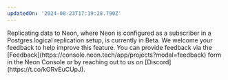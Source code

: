 ```yaml
---
updatedOn: '2024-08-23T17:19:28.790Z'
---
```


<Admonition type="note" title="Beta">
Replicating data to Neon, where Neon is configured as a subscriber in a Postgres logical replication setup, is currently in Beta. We welcome your feedback to help improve this feature. You can provide feedback via the [Feedback](https://console.neon.tech/app/projects?modal=feedback) form in the Neon Console or by reaching out to us on [Discord](https://t.co/kORvEuCUpJ).
</Admonition>
